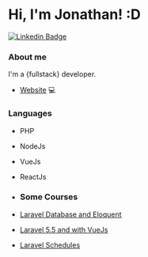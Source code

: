 # Hi, I'm Jonathan! :D

[![Linkedin Badge](https://img.shields.io/badge/-LinkedIn-blue?style=flat-square&logo=Linkedin&logoColor=white&link=https://www.linkedin.com/in/jonathancruz/)](https://www.linkedin.com/in/jonathancruz/)

### About me
I'm a {fullstack} developer.

- [Website](https://jonathansc92.github.io/jonathancruzdev) 💻

### Languages
- PHP
- NodeJs
- VueJs
- ReactJs

- ### Some Courses
- [Laravel Database and Eloquent](https://www.udemy.com/certificate/UC-ATAHQQZZ/)
- [Laravel 5.5 and with VueJs](https://www.udemy.com/certificate/UC-FXN5XLK5/)
- [Laravel Schedules](https://www.udemy.com/certificate/UC-G0MREEFQ/)
